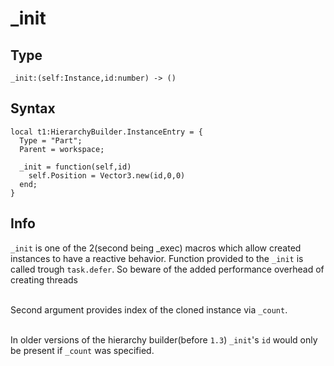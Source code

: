 # _init

## Type
```luau
_init:(self:Instance,id:number) -> ()
```

## Syntax
```luau
local t1:HierarchyBuilder.InstanceEntry = {
  Type = "Part";
  Parent = workspace;
  
  _init = function(self,id)
    self.Position = Vector3.new(id,0,0)
  end;
}
```

## Info
`_init` is one of the 2(second being _exec) macros which allow created instances to have a reactive behavior. Function provided to the `_init` is called trough `task.defer`. So beware of the added performance overhead of creating threads<br><br>

Second argument provides index of the cloned instance via `_count`.<br><br>

In older versions of the hierarchy builder(before `1.3`) `_init`'s `id` would only be present if `_count` was specified.
